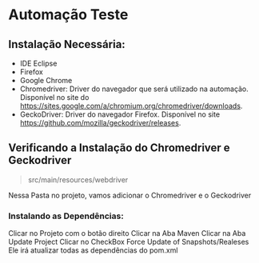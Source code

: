 # Automação Teste

## Instalação Necessária:

- IDE Eclipse
- Firefox
- Google Chrome
- Chromedriver: Driver do navegador que será utilizado na automação. Disponível no site do https://sites.google.com/a/chromium.org/chromedriver/downloads.
- GeckoDriver: Driver do navegador Firefox. Disponível no site https://github.com/mozilla/geckodriver/releases.

## Verificando a Instalação do Chromedriver e Geckodriver

> src/main/resources/webdriver

Nessa Pasta no projeto, vamos adicionar o Chromedriver e o Geckodriver

### Instalando as Dependências:

Clicar no Projeto com o botão direito
Clicar na Aba Maven
Clicar na Aba Update Project
Clicar no CheckBox Force Update of Snapshots/Realeses 
Ele irá atualizar todas as dependências do pom.xml
  
  
  
  
      

